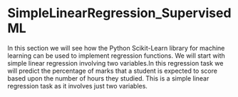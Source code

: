 # SimpleLinearRegression_SupervisedML
In this section we will see how the Python Scikit-Learn library for machine learning can be used to implement regression functions. We will start with simple linear regression involving two variables.In this regression task we will predict the percentage of marks that a student is expected to score based upon the number of hours they studied. This is a simple linear regression task as it involves just two variables.
